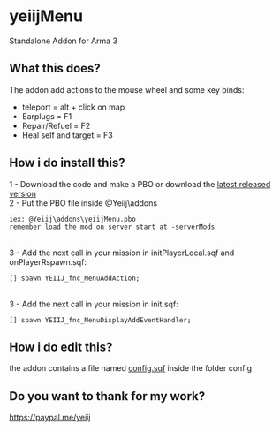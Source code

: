 # yeiijMenu
Standalone Addon for Arma 3

## What this does?
The addon add actions to the mouse wheel and some key binds:
 - teleport = alt + click on map
 - Earplugs = F1
 - Repair/Refuel = F2
 - Heal self and target = F3

## How i do install this?
1 - Download the code and make a PBO or download the [latest released version](https://github.com/yeiij/yeiijMenu/releases)
<br>
2 - Put the PBO file inside @Yeiij\addons
```
iex: @Yeiij\addons\yeiijMenu.pbo
remember load the mod on server start at -serverMods
```

<br>
3 - Add the next call in your mission in initPlayerLocal.sqf and onPlayerRspawn.sqf:

```SQF
[] spawn YEIIJ_fnc_MenuAddAction;
```

<br>
3 - Add the next call in your mission in init.sqf:

```SQF
[] spawn YEIIJ_fnc_MenuDisplayAddEventHandler;
```

## How i do edit this?
the addon contains a file named [config.sqf](https://github.com/yeiij/yeiijMenu/blob/master/config/config.sqf) inside the folder config

## Do you want to thank for my work?
https://paypal.me/yeiij